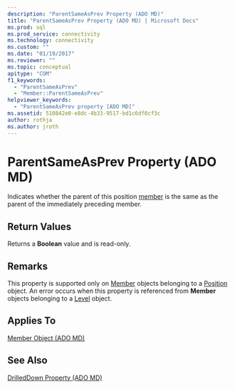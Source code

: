 ```yaml
---
description: "ParentSameAsPrev Property (ADO MD)"
title: "ParentSameAsPrev Property (ADO MD) | Microsoft Docs"
ms.prod: sql
ms.prod_service: connectivity
ms.technology: connectivity
ms.custom: ""
ms.date: "01/19/2017"
ms.reviewer: ""
ms.topic: conceptual
apitype: "COM"
f1_keywords: 
  - "ParentSameAsPrev"
  - "Member::ParentSameAsPrev"
helpviewer_keywords: 
  - "ParentSameAsPrev property [ADO MD]"
ms.assetid: 510842e0-e8dc-4b33-9517-bd1c6df0cf3c
author: rothja
ms.author: jroth
---
```

# ParentSameAsPrev Property (ADO MD)
Indicates whether the parent of this position [member](./member-object-ado-md.md) is the same as the parent of the immediately preceding member.  
  
## Return Values  
 Returns a **Boolean** value and is read-only.  
  
## Remarks  
 This property is supported only on [Member](./member-object-ado-md.md) objects belonging to a [Position](./position-object-ado-md.md) object. An error occurs when this property is referenced from **Member** objects belonging to a [Level](./level-object-ado-md.md) object.  
  
## Applies To  
 [Member Object (ADO MD)](./member-object-ado-md.md)  
  
## See Also  
 [DrilledDown Property (ADO MD)](./drilleddown-property-ado-md.md)